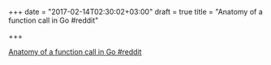 +++
date = "2017-02-14T02:30:02+03:00"
draft = true
title = "Anatomy of a function call in Go  #reddit"

+++

<p><a href="https://t.co/MP7a9S13PE">Anatomy of a function call in Go  #reddit</a></p>
